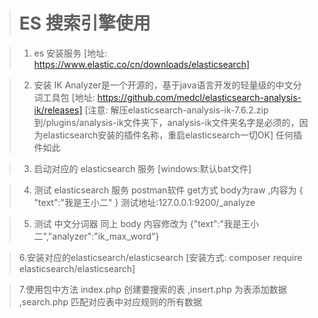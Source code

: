 > # ES 搜索引擎使用

> 1. es 安装服务 [地址: https://www.elastic.co/cn/downloads/elasticsearch]

> 2. 安装 IK Analyzer是一个开源的，基于java语言开发的轻量级的中文分词工具包 [地址: https://github.com/medcl/elasticsearch-analysis-ik/releases]  [注意: 解压elasticsearch-analysis-ik-7.6.2.zip到/plugins/analysis-ik文件夹下，analysis-ik文件夹名字是必须的，因为elasticsearch安装的插件名称，重启elasticsearch一切OK] 任何插件如此

> 3. 启动对应的 elasticsearch 服务 [windows:默认bat文件]

> 4. 测试 elasticsearch 服务 postman软件 get方式 body为raw ,内容为 { "text":"我是王小二" }  测试地址:127.0.0.1:9200/_analyze

> 5. 测试 中文分词器 同上 body 内容修改为 {"text":"我是王小二","analyzer":"ik_max_word"}

> 6.安装对应的elasticsearch/elasticsearch [安装方式: composer require elasticsearch/elasticsearch]

> 7.使用包中方法  index.php 创建要搜索的表 ,insert.php 为表添加数据 ,search.php 匹配对应表中对应规则的所有数据






